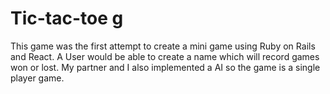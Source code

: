 <h1> Tic-tac-toe g</h1>
<p>This game was the first attempt to create a mini game using Ruby on Rails and React. A User would be able to create a name which will record games won or lost. My partner and I also implemented a AI so the game is a single player game.